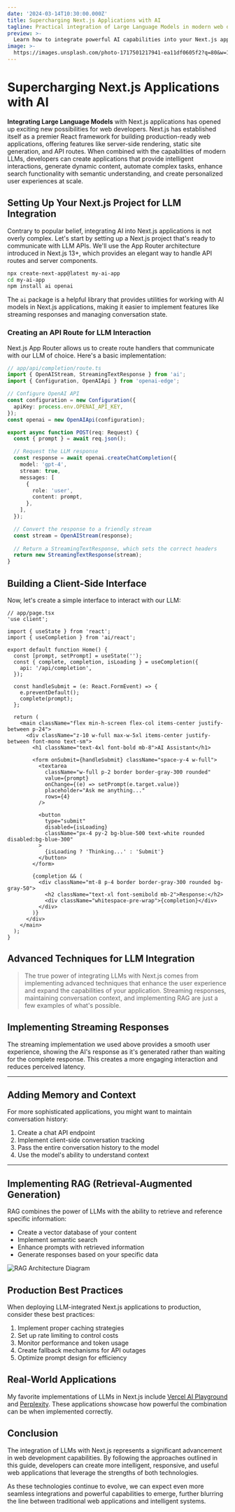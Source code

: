 ```yaml
---
date: '2024-03-14T10:30:00.000Z'
title: Supercharging Next.js Applications with AI
tagline: Practical integration of Large Language Models in modern web development
preview: >-
  Learn how to integrate powerful AI capabilities into your Next.js applications. This guide covers everything from basic setup to advanced techniques like streaming responses, RAG implementation, and production best practices for combining the power of Next.js with modern Large Language Models.
image: >-
  https://images.unsplash.com/photo-1717501217941-ea11df0605f2?q=80&w=1932&auto=format&fit=crop&ixlib=rb-4.0.3&ixid=M3wxMjA3fDB8MHxwaG90by1wYWdlfHx8fGVufDB8fHx8fA%3D%3D
---
```

# Supercharging Next.js Applications with AI

**Integrating Large Language Models** with Next.js applications has opened up exciting new possibilities for web developers. Next.js has established itself as a premier React framework for building production-ready web applications, offering features like server-side rendering, static site generation, and API routes. When combined with the capabilities of modern LLMs, developers can create applications that provide intelligent interactions, generate dynamic content, automate complex tasks, enhance search functionality with semantic understanding, and create personalized user experiences at scale.

## Setting Up Your Next.js Project for LLM Integration

Contrary to popular belief, integrating AI into Next.js applications is not overly complex. Let's start by setting up a Next.js project that's ready to communicate with LLM APIs. We'll use the App Router architecture introduced in Next.js 13+, which provides an elegant way to handle API routes and server components.

```bash
npx create-next-app@latest my-ai-app
cd my-ai-app
npm install ai openai
```

The `ai` package is a helpful library that provides utilities for working with AI models in Next.js applications, making it easier to implement features like streaming responses and managing conversation state.

### Creating an API Route for LLM Interaction

Next.js App Router allows us to create route handlers that communicate with our LLM of choice. Here's a basic implementation:

```typescript
// app/api/completion/route.ts
import { OpenAIStream, StreamingTextResponse } from 'ai';
import { Configuration, OpenAIApi } from 'openai-edge';

// Configure OpenAI API
const configuration = new Configuration({
  apiKey: process.env.OPENAI_API_KEY,
});
const openai = new OpenAIApi(configuration);

export async function POST(req: Request) {
  const { prompt } = await req.json();

  // Request the LLM response
  const response = await openai.createChatCompletion({
    model: 'gpt-4',
    stream: true,
    messages: [
      {
        role: 'user',
        content: prompt,
      },
    ],
  });

  // Convert the response to a friendly stream
  const stream = OpenAIStream(response);
  
  // Return a StreamingTextResponse, which sets the correct headers
  return new StreamingTextResponse(stream);
}
```

## Building a Client-Side Interface

Now, let's create a simple interface to interact with our LLM:

```tsx
// app/page.tsx
'use client';

import { useState } from 'react';
import { useCompletion } from 'ai/react';

export default function Home() {
  const [prompt, setPrompt] = useState('');
  const { complete, completion, isLoading } = useCompletion({
    api: '/api/completion',
  });

  const handleSubmit = (e: React.FormEvent) => {
    e.preventDefault();
    complete(prompt);
  };

  return (
    <main className="flex min-h-screen flex-col items-center justify-between p-24">
      <div className="z-10 w-full max-w-5xl items-center justify-between font-mono text-sm">
        <h1 className="text-4xl font-bold mb-8">AI Assistant</h1>
        
        <form onSubmit={handleSubmit} className="space-y-4 w-full">
          <textarea
            className="w-full p-2 border border-gray-300 rounded"
            value={prompt}
            onChange={(e) => setPrompt(e.target.value)}
            placeholder="Ask me anything..."
            rows={4}
          />
          
          <button
            type="submit"
            disabled={isLoading}
            className="px-4 py-2 bg-blue-500 text-white rounded disabled:bg-blue-300"
          >
            {isLoading ? 'Thinking...' : 'Submit'}
          </button>
        </form>
        
        {completion && (
          <div className="mt-8 p-4 border border-gray-300 rounded bg-gray-50">
            <h2 className="text-xl font-semibold mb-2">Response:</h2>
            <div className="whitespace-pre-wrap">{completion}</div>
          </div>
        )}
      </div>
    </main>
  );
}
```

## Advanced Techniques for LLM Integration
> The true power of integrating LLMs with Next.js comes from implementing advanced techniques that enhance the user experience and expand the capabilities of your application. Streaming responses, maintaining conversation context, and implementing RAG are just a few examples of what's possible.

## Implementing Streaming Responses

The streaming implementation we used above provides a smooth user experience, showing the AI's response as it's generated rather than waiting for the complete response. This creates a more engaging interaction and reduces perceived latency.

---

## Adding Memory and Context

For more sophisticated applications, you might want to maintain conversation history:

1. Create a chat API endpoint
2. Implement client-side conversation tracking
3. Pass the entire conversation history to the model
4. Use the model's ability to understand context

---

## Implementing RAG (Retrieval-Augmented Generation)

RAG combines the power of LLMs with the ability to retrieve and reference specific information:

- Create a vector database of your content
- Implement semantic search
- Enhance prompts with retrieved information
- Generate responses based on your specific data

![RAG Architecture Diagram](https://images.ctfassets.net/c63hsprlvlya/IacLLeOBR5WCvdCPqKuff/6860b5cc464c4f54703a2befa3f706b4/nextjs3.webp)

## Production Best Practices

When deploying LLM-integrated Next.js applications to production, consider these best practices:

1. Implement proper caching strategies
2. Set up rate limiting to control costs
3. Monitor performance and token usage
4. Create fallback mechanisms for API outages
5. Optimize prompt design for efficiency

## Real-World Applications

My favorite implementations of LLMs in Next.js include [Vercel AI Playground](https://vercel.ai) and [Perplexity](https://perplexity.ai). These applications showcase how powerful the combination can be when implemented correctly.

## Conclusion

The integration of LLMs with Next.js represents a significant advancement in web development capabilities. By following the approaches outlined in this guide, developers can create more intelligent, responsive, and useful web applications that leverage the strengths of both technologies.

As these technologies continue to evolve, we can expect even more seamless integrations and powerful capabilities to emerge, further blurring the line between traditional web applications and intelligent systems.
